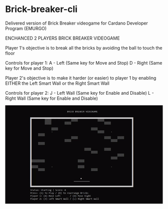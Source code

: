 # Brick-breaker-cli

Delivered version of Brick Breaker videogame for Cardano Developer Program (EMURGO)






ENCHANCED 2 PLAYERS BRICK BREAKER VIDEOGAME

Player 1's objective is to break all the bricks by avoiding the ball to touch the floor

Controls for player 1: A - Left (Same key for Move and Stop) 
                       D - Right (Same key for Move and Stop) 

Player 2's objective is to make it harder (or easier) to player 1 by enabling EITHER 
the Left Smart Wall or the Right Smart Wall

Controls for player 2: J - Left Wall (Same key for Enable and Disable)
                       L - Right Wall (Same key for Enable and Disable)

![example-gif](example.gif)

